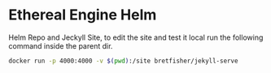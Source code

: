 # Ethereal Engine Helm

Helm Repo and Jeckyll Site, to edit the site and test it local run the following command inside the parent dir.
``` bash
docker run -p 4000:4000 -v $(pwd):/site bretfisher/jekyll-serve
```
